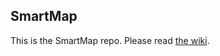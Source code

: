 ## SmartMap

This is the SmartMap repo. Please read [the wiki](https://github.com/spicyCH/smartmap/wiki).
